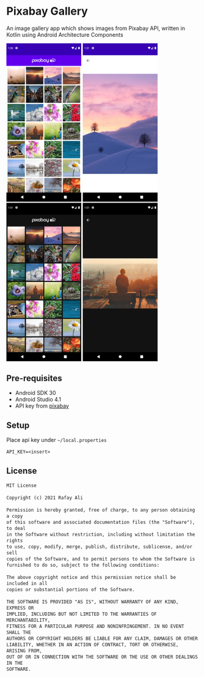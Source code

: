 Pixabay Gallery
=======

An image gallery app which shows images from Pixabay API, written in Kotlin using Android Architecture Components

<img src="./Images/1.png" width=196/>
<img src="./Images/2.png" width=196/>
<img src="./Images/3.png" width=196/>
<img src="./Images/4.png" width=196/>


Pre-requisites
--------

- Android SDK 30
- Android Studio 4.1
- API key from [pixabay][1]


Setup
------------
Place api key under `~/local.properties`
```
API_KEY=<insert>
```  


License
-------

    MIT License

    Copyright (c) 2021 Rafay Ali

    Permission is hereby granted, free of charge, to any person obtaining a copy
    of this software and associated documentation files (the "Software"), to deal
    in the Software without restriction, including without limitation the rights
    to use, copy, modify, merge, publish, distribute, sublicense, and/or sell
    copies of the Software, and to permit persons to whom the Software is
    furnished to do so, subject to the following conditions:

    The above copyright notice and this permission notice shall be included in all
    copies or substantial portions of the Software.

    THE SOFTWARE IS PROVIDED "AS IS", WITHOUT WARRANTY OF ANY KIND, EXPRESS OR
    IMPLIED, INCLUDING BUT NOT LIMITED TO THE WARRANTIES OF MERCHANTABILITY,
    FITNESS FOR A PARTICULAR PURPOSE AND NONINFRINGEMENT. IN NO EVENT SHALL THE
    AUTHORS OR COPYRIGHT HOLDERS BE LIABLE FOR ANY CLAIM, DAMAGES OR OTHER
    LIABILITY, WHETHER IN AN ACTION OF CONTRACT, TORT OR OTHERWISE, ARISING FROM,
    OUT OF OR IN CONNECTION WITH THE SOFTWARE OR THE USE OR OTHER DEALINGS IN THE
    SOFTWARE.

[1]:https://pixabay.com/api/docs/